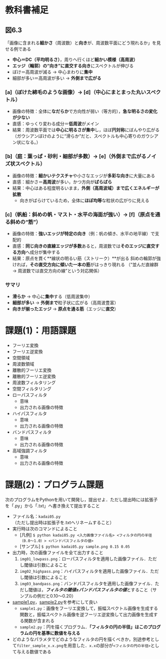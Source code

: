 # 教科書補足
## 図6.3
「画像に含まれる**細かさ**（周波数）と**向き**が、周波数平面にどう現れるか」を見せる例である
- **中心＝DC（平均明るさ）**，周りへ行くほど**細かい模様（高周波）**
- **エッジ（輪郭）の“向き”に直交する向き**にスペクトルが伸びる
- ぼけ＝高周波が減る → 中心まわりに**集中**
- 細部が多い＝高周波が多い → **外側まで広がる**
### [a]（ぼけた綿毛のような画像）→ [d]（中心にまとまった丸いスペクトル）
- 画像の特徴：全体に**なだらか**で方向性が弱い（等方的），**急な明るさの変化が少ない**
- 直感：ゆっくり変わる成分＝**低周波**がメイン
- 結果：周波数平面では**中心に明るさが集中**し，ほぼ**円対称**にぼんやり広がる
    （ガウシアンぼけのように“滑らか”だと、スペクトルも中心寄りのガウシアン状になる。）
### [b]（庭：葉っぱ・砂利・細部が多数）→ [e]（外側まで広がるノイズ状スペクトル）
- 画像の特徴：**細かいテクスチャ**や小さなエッジが**多彩な向き**に大量にある
- 直感：細かさ＝**高周波**が多い，かつ方向が**ばらばら**
- 結果：中心はある程度明るいまま，**外側（高周波域）まで広くエネルギーが拡散**
	- 向きがばらけているため，全体に**ほぼ均等**な粒状の広がりに見える
### [c]（帆船：斜めの帆・マスト・水平の海面が強い）→ [f]（原点を通る斜めの“筋”）
- 画像の特徴：**強いエッジが特定の向き**（例：帆の傾き、水平の地平線）で支配的
- 直感：**同じ向きの直線エッジが多数**あると，周波数では**そのエッジに直交する方向**へ成分が集中する
- 結果：原点を貫く**線状の明るい筋（ストリーク）**が出る
    斜めの輪郭が強ければ，**その直交方向に傾いた一本の筋**がはっきり現れる
    （“並んだ直線群 → 周波数では直交方向の線”という対応関係）
### サマリ
- **滑らか** → 中心に**集中**する（低周波集中）
- **細部が多い** → **外側まで**粒子状に広がる（高周波豊富）
- **向きが揃ったエッジ** → **原点を通る筋**（エッジに**直交**）

# 課題(1)：用語課題
- フーリエ変換
- フーリエ逆変換
- 空間領域
- 周波数領域
- 離散的フーリエ変換
- 離散的フーリエ逆変換
- 周波数フィルタリング
- 空間フィルタリング
- ローパスフィルタ
	- 意味
	- 出力される画像の特徴
- ハイパスフィルタ
	- 意味
	- 出力される画像の特徴
- バンドパスフィルタ
	- 意味
	- 出力される画像の特徴
- 高域強調フィルタ
	- 意味
	- 出力される画像の特徴

# 課題(2)：プログラム課題
次のプログラムをPythonを用いて開発し，提出せよ．ただし提出時には拡張子を「.py」から「.txt」へ書き換えて提出すること
- ファイル名：`kadai05.py`（ただし提出時は拡張子を.txtへリネームすること）
- 実行時は次のコマンドによること
    - [凡例] `$ python kadai05.py <入力画像ファイル名> <フィルタの円の半径（0.0～1.0）> <バンドパスフィルタの値>`
    - [サンプル] `$ python kadai05.py sample.png 0.15 0.05`
- 出力時，次の画像ファイルを全て出力すること
	1. `img01_lowpass.png`：ローパスフィルタを適用した画像ファイル．ただし閾値は引数によること
	2. `img02_highpass.png`：ハイパスフィルタを適用した画像ファイル．ただし閾値は引数によること
	3. `img03_bandpass.png`：バンドパスフィルタを適用した画像ファイル．ただし閾値は，***フィルタの閾値±バンドパスフィルタの値***とすること（サンプルの例だと0.10～0.20）
- [sample1.py](sample1.py)，[sample2.py](sample2.py)を参考にして良い
	- `sample1.py`：画像をフーリエ変換して，振幅スペクトル画像を生成する関数と，振幅スペクトル画像を逆フーリエ逆変換して出力画像を生成する関数が含まれる
	- `sample2.py`：円を描くプログラム．**「フィルタの円の半径」はこのプログラムの円を基準に数値を与える**
- どのようなパラメタでどのようなフィルタの円を描くべきか，別途参考として`filter_sample_x.x.png`を用意した．`x.x`の部分が`<フィルタの円の半径>`として与える数値である
